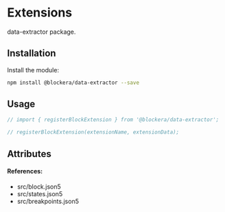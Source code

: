 # Extensions

data-extractor package.

## Installation

Install the module:

```bash
npm install @blockera/data-extractor --save
```

## Usage

```js
// import { registerBlockExtension } from '@blockera/data-extractor';

// registerBlockExtension(extensionName, extensionData);
```

## Attributes

#### References:

-   src/block.json5
-   src/states.json5
-   src/breakpoints.json5

